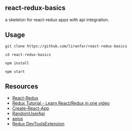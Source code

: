 ## react-redux-basics

a skeleton for react-redux apps with api integration.

## Usage  

`git clone https://github.com/liranfar/react-redux-basics`

`cd react-redux-basics`

`npm install`

`npm start`

## Resources
* [React-Redux](https://redux.js.org/)
* [Redux Tutorial - Learn React/Redux in one video](https://www.youtube.com/watch?v=OSSpVLpuVWA)
* [Create-React-App](https://github.com/facebook/create-react-app)
* [RandomUserApi](https://randomuser.me/)
* [axios](https://github.com/axios/axios)
* [Redux DevToolsExtension](https://github.com/zalmoxisus/redux-devtools-extension)
